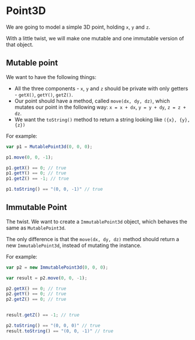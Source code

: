 # Point3D

We are going to model a simple 3D point, holding `x`, `y` and `z`.


With a little twist, we will make one mutable and one immutable version of that object.

## Mutable point

We want to have the following things:

* All the three components - `x`, `y` and `z` should be private with only getters - `getX()`, `getY()`, `getZ()`.
* Our point should have a method, called `move(dx, dy, dz)`, which mutates our point in the following way: `x = x + dx`, `y = y + dy`, `z = z + dz`.
* We want the `toString()` method to return a string looking like `({x}, {y}, {z})`

For example:

```javascript
var p1 = MutablePoint3d(0, 0, 0);

p1.move(0, 0, -1);

p1.getX() == 0; // true
p1.getY() == 0; // true
p1.getZ() == -1; // true

p1.toString() == "(0, 0, -1)" // true
```

## Immutable Point

The twist. We want to create a `ImmutablePoint3d` object, which behaves the same as `MutablePoint3d`.

The only difference is that the `move(dx, dy, dz)` method should return a new `ImmutablePoint3d`, instead of mutating the instance.

For example:

```javascript
var p2 = new ImmutablePoint3d(0, 0, 0);

var result = p2.move(0, 0, -1);

p2.getX() == 0; // true
p2.getY() == 0; // true
p2.getZ() == 0; // true


result.getZ() == -1; // true

p2.toString() == "(0, 0, 0)" // true
result.toString() == "(0, 0, -1)" // true
```